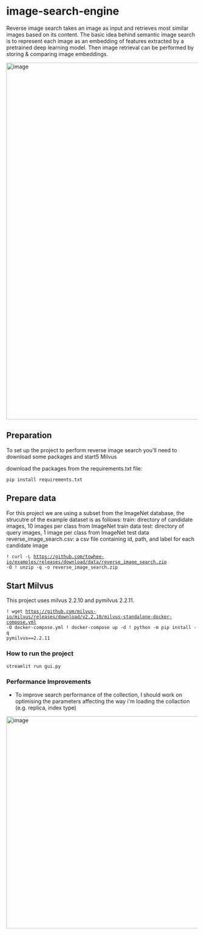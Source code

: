 # image-search-engine

Reverse image search takes an image as input and retrieves most similar images based on its content. The basic idea behind semantic image search is to represent each image as an embedding of features extracted by a pretrained deep learning model. Then image retrieval can be performed by storing & comparing image embeddings.

<img width="937" alt="image" src="https://github.com/user-attachments/assets/b07d664d-5d76-4d9a-8322-d1e5356e3320">


## Preparation 
To set up the project to perform reverse image search you'll need to download some packages and start5 Milvus 

download the packages from the requirements.txt file:

<code>pip install requirements.txt</code>


## Prepare data
For this project we are using a subset from the ImageNet database, the strucutre of the example dataset is as follows:
train: directory of candidate images, 10 images per class from ImageNet train data
test: directory of query images, 1 image per class from ImageNet test data
reverse_image_search.csv: a csv file containing id, path, and label for each candidate image

<code>! curl -L https://github.com/towhee-io/examples/releases/download/data/reverse_image_search.zip -O
! unzip -q -o reverse_image_search.zip </code>

## Start Milvus
This project uses milvus 2.2.10 and pymilvus 2.2.11.

<code>! wget https://github.com/milvus-io/milvus/releases/download/v2.2.10/milvus-standalone-docker-compose.yml -O docker-compose.yml
! docker-compose up -d
! python -m pip install -q pymilvus==2.2.11</code>

### How to run the project 

<code>streamlit run gui.py</code>

### Performance Improvements 
- To improve search performance of the collection, I should work on optimising the parameters affecting the way i'm loading the collaction (e.g. replica, index type)

<img width="557" alt="image" src="https://github.com/user-attachments/assets/43fa7576-ac53-450a-aacd-9a0568d771c9">






